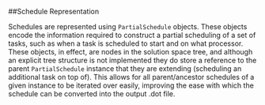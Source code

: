 ##Schedule Representation

Schedules are represented using `PartialSchedule` objects. These objects encode the information required to construct a partial scheduling of a set of tasks, such as when a task is scheduled to start and on what processor. These objects, in effect, are nodes in the solution space tree, and although an explicit tree structure is not implemented they do store a reference to the parent `PartialSchedule` instance that they are extending (scheduling an additional task on top of). This allows for all parent/ancestor schedules of a given instance to be iterated over easily, improving the ease with which the schedule can be converted into the output .dot file.
